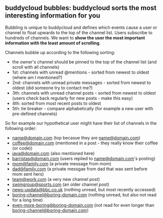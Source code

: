 buddycloud bubbles: buddycloud sorts the most interesting information for you
-----------------------------------------------------------------------------

Bubbling is unique to buddycloud and defines which events cause a user
or channel to float upwards to the top of the channel list. Users subscribe 
to hundreds of channels. We want to **show the user the most important information with the least
amount of scrolling**. 

Channels bubble up according to the following sorting:

-   the owner's channel should be pinned to the top of the channel list
    (and scroll with all channels)
-   1st: channels with unread @mentions - sorted from newest to oldest (where am I mentioned?)
-   2nd: channels with unread private messages - sorted from newest to oldest (did someone try to contact me?)
-   3th: channels with unread channel posts - sorted from newest to oldest (users check back regularly for new posts - make this easy)
-   4th: sorted from most recent posts to oldest
-   5th: tie breaker - compare alphabetically (for example a new user with pre-defined channels)

So for example our hypothetical user might have their list of channels
in the following order:

-   name@domain.com (top becasue they are name@domain.com)
-   coffee@domain.com (mentioned in a post - they really know their
    coffee (or code))
-   java@domain.com (also mentioned here)
-   barristas@domain.com (users replied to name@domain.com's posting)
-   mom@family.com (a private message from mom)
-   dad@family.com (a private messgae from dad that was sent before mom
    sent hers)
-   team@work.com (a very new channel post)
-   swimgroup@sports.com (an older channel post)
-   news-updats@bbc.co.uk (nothing unread, but most recently accessed)
-   boring-channel@boring-domain.com (nothing unread, but also not read
    for a long time)
-   even-more-boring@boring-domain.com (not read for even longer than
    boring-channel@boring-domain.com)
